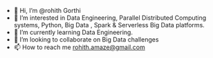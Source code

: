 - 👋 Hi, I’m @rohith Gorthi
- 👀 I’m interested in Data Engineering, Parallel Distributed Computing systems, Python, Big Data , Spark & Serverless Big Data platforms.
- 🌱 I’m currently learning Data Engineering.
- 💞️ I’m looking to collaborate on Big Data challenges
- 📫 How to reach me rohith.amaze@gmail.com

<!---
rohi92/rohi92 is a ✨ special ✨ repository because its `README.md` (this file) appears on your GitHub profile.
You can click the Preview link to take a look at your changes.
--->
